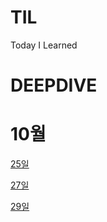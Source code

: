 # TIL
Today I Learned

# DEEPDIVE

# 10월
[25일](https://github.com/dnrgus1127/TIL/blob/main/Deep%20Dive/10%EC%9B%9425%EC%9D%BC.md)

[27일](https://github.com/dnrgus1127/TIL/blob/main/days/2023/10/27%EC%9D%BC.md)

[29일](https://github.com/dnrgus1127/TIL/blob/main/days/2023/10/29%EC%9D%BC.md)
